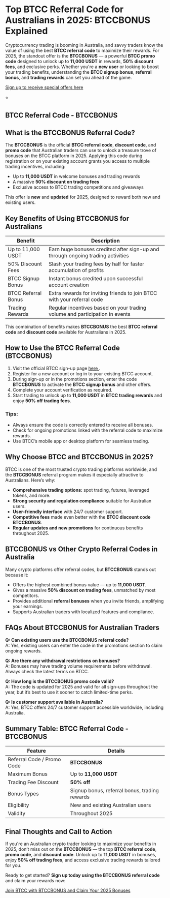 
<h1>Top BTCC Referral Code for Australians in 2025: BTCCBONUS Explained</h1>
<p>
Cryptocurrency trading is booming in Australia, and savvy traders know the value of using the best
<strong>BTCC referral code</strong> to maximize their rewards. For 2025, the standout offer is the
<strong>BTCCBONUS</strong> — a powerful <strong>BTCC promo code</strong> designed to unlock up to
<strong>11,000 USDT</strong> in rewards, <strong>50% discount fees</strong>, and exclusive perks.
Whether you're a <strong>new user</strong> or looking to boost your trading benefits, understanding the
<strong>BTCC signup bonus</strong>, <strong>referral bonus</strong>, and <strong>trading rewards</strong>
can set you ahead of the game.
</p>
<p><a href="https://partner.btcc.com/us/c/BTCCBONUS/9303" target="_blank">Sign up to receive special offers here</a></p

<img src="https://images.mirror-media.xyz/publication-images/Poz8BlB9BgSoA-3eFI7xG.png?height=500&amp;width=1000" decoding="async" data-nimg="fill" class="css-xah9so" style="position: absolute; inset: 0px; box-sizing: border-box; padding: 0px; border: none; margin: auto; display: block; width: 0px; height: 0px; min-width: 100%; max-width: 100%; min-height: 100%; max-height: 100%;">⭐ 
<h2>BTCC Referral Code - BTCCBONUS</h2>
<h2>What is the BTCCBONUS Referral Code?</h2>
<p>
The <strong>BTCCBONUS</strong> is the official <strong>BTCC referral code</strong>, <strong>discount code</strong>,
and <strong>promo code</strong> that Australian traders can use to unlock a treasure trove of bonuses on the BTCC platform in 2025.
Applying this code during registration or on your existing account grants you access to multiple trading incentives, including:
</p>
<ul>
<li>Up to <strong>11,000 USDT</strong> in welcome bonuses and trading rewards</li>
<li>A massive <strong>50% discount on trading fees</strong></li>
<li>Exclusive access to BTCC trading competitions and giveaways</li>
</ul>
<p>This offer is <strong>new</strong> and <strong>updated</strong> for 2025, designed to reward both new and existing users.</p>
<h2>Key Benefits of Using BTCCBONUS for Australians</h2>
<table>
<thead>
<tr>
<th>Benefit</th>
<th>Description</th>
</tr>
</thead>
<tbody>
<tr>
<td>Up to 11,000 USDT</td>
<td>Earn huge bonuses credited after sign-up and through ongoing trading activities</td>
</tr>
<tr>
<td>50% Discount Fees</td>
<td>Slash your trading fees by half for faster accumulation of profits</td>
</tr>
<tr>
<td>BTCC Signup Bonus</td>
<td>Instant bonus credited upon successful account creation</td>
</tr>
<tr>
<td>BTCC Referral Bonus</td>
<td>Extra rewards for inviting friends to join BTCC with your referral code</td>
</tr>
<tr>
<td>Trading Rewards</td>
<td>Regular incentives based on your trading volume and participation in events</td>
</tr>
</tbody>
</table>
<p>
This combination of benefits makes <strong>BTCCBONUS</strong> the best <strong>BTCC referral code</strong> and
<strong>discount code</strong> available for Australians in 2025.
</p>
<h2>How to Use the BTCC Referral Code (BTCCBONUS)</h2>
<ol>
<li>Visit the official BTCC sign-up page
<a href="https://partner.btcc.com/us/c/BTCCBONUS/9303" target="_blank" rel="noopener noreferrer">
here
</a>.
</li>
<li>Register for a new account or log in to your existing BTCC account.</li>
<li>During sign-up or in the promotions section, enter the code <strong>BTCCBONUS</strong> to activate the
<strong>BTCC signup bonus</strong> and other offers.</li>
<li>Complete your account verification as required.</li>
<li>Start trading to unlock up to <strong>11,000 USDT</strong> in <strong>BTCC trading rewards</strong> and enjoy
<strong>50% off trading fees</strong>.</li>
</ol>
<h3>Tips:</h3>
<ul>
<li>Always ensure the code is correctly entered to receive all bonuses.</li>
<li>Check for ongoing promotions linked with the referral code to maximize rewards.</li>
<li>Use BTCC’s mobile app or desktop platform for seamless trading.</li>
</ul>
<h2>Why Choose BTCC and BTCCBONUS in 2025?</h2>
<p>
BTCC is one of the most trusted crypto trading platforms worldwide, and the <strong>BTCCBONUS</strong> referral program makes it especially attractive to Australians.
Here’s why:
</p>
<ul>
<li><strong>Comprehensive trading options:</strong> spot trading, futures, leveraged tokens, and more.</li>
<li><strong>Strong security and regulation compliance</strong> suitable for Australian users.</li>
<li><strong>User-friendly interface</strong> with 24/7 customer support.</li>
<li><strong>Competitive fees</strong> made even better with the <strong>BTCC discount code</strong> <strong>BTCCBONUS</strong>.</li>
<li><strong>Regular updates and new promotions</strong> for continuous benefits throughout 2025.</li>
</ul>
<h2>BTCCBONUS vs Other Crypto Referral Codes in Australia</h2>
<p>Many crypto platforms offer referral codes, but <strong>BTCCBONUS</strong> stands out because it:</p>
<ul>
<li>Offers the highest combined bonus value — up to <strong>11,000 USDT</strong>.</li>
<li>Gives a massive <strong>50% discount on trading fees</strong>, unmatched by most competitors.</li>
<li>Provides additional <strong>referral bonuses</strong> when you invite friends, amplifying your earnings.</li>
<li>Supports Australian traders with localized features and compliance.</li>
</ul>
<h2>FAQs About BTCCBONUS for Australian Traders</h2>
<p><strong>Q: Can existing users use the BTCCBONUS referral code?</strong><br />
A: Yes, existing users can enter the code in the promotions section to claim ongoing rewards.
</p>
<p><strong>Q: Are there any withdrawal restrictions on bonuses?</strong><br />
A: Bonuses may have trading volume requirements before withdrawal. Always check the latest terms on BTCC.
</p>
<p><strong>Q: How long is the BTCCBONUS promo code valid?</strong><br />
A: The code is updated for 2025 and valid for all sign-ups throughout the year, but it’s best to use it sooner to catch limited-time perks.
</p>
<p><strong>Q: Is customer support available in Australia?</strong><br />
A: Yes, BTCC offers 24/7 customer support accessible worldwide, including Australia.
</p>
<h2>Summary Table: BTCC Referral Code - BTCCBONUS</h2>
<table>
<thead>
<tr>
<th>Feature</th>
<th>Details</th>
</tr>
</thead>
<tbody>
<tr>
<td>Referral Code / Promo Code</td>
<td><strong>BTCCBONUS</strong></td>
</tr>
<tr>
<td>Maximum Bonus</td>
<td>Up to <strong>11,000 USDT</strong></td>
</tr>
<tr>
<td>Trading Fee Discount</td>
<td><strong>50% off</strong></td>
</tr>
<tr>
<td>Bonus Types</td>
<td>Signup bonus, referral bonus, trading rewards</td>
</tr>
<tr>
<td>Eligibility</td>
<td>New and existing Australian users</td>
</tr>
<tr>
<td>Validity</td>
<td>Throughout 2025</td>
</tr>
</tbody>
</table>
<h2>Final Thoughts and Call to Action</h2>
<p>
If you're an Australian crypto trader looking to maximize your benefits in 2025, don’t miss out on the <strong>BTCCBONUS</strong> —
the top <strong>BTCC referral code</strong>, <strong>promo code</strong>, and <strong>discount code</strong>.
Unlock up to <strong>11,000 USDT</strong> in bonuses, enjoy <strong>50% off trading fees</strong>, and access exclusive trading rewards tailored for you.
</p>
<p>
Ready to get started? <strong>Sign up today using the BTCCBONUS referral code</strong> and claim your rewards now:
</p>
<a class="cta-button" href="https://partner.btcc.com/us/c/BTCCBONUS/9303" target="_blank" rel="noopener noreferrer">
Join BTCC with BTCCBONUS and Claim Your 2025 Bonuses
</a>
</body>
</html>
